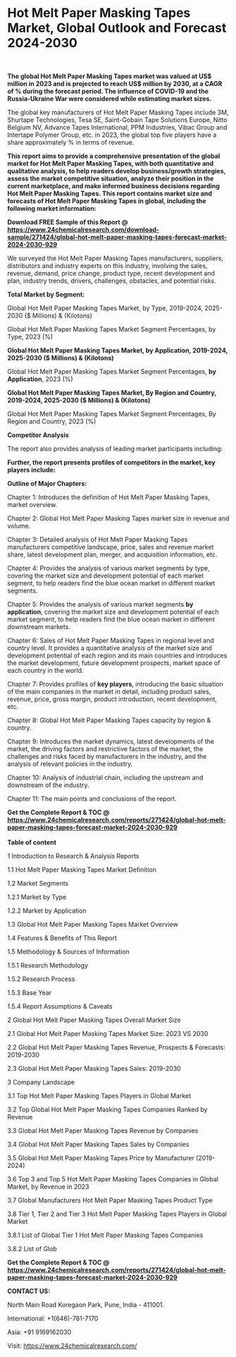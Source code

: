 <h1>Hot Melt Paper Masking Tapes Market, Global Outlook and Forecast 2024-2030</h1><br/><p><strong>The global Hot Melt Paper Masking Tapes market was valued at US$ million in 2023 and is projected to reach US$ million by 2030, at a <strong>CAGR</strong> of % during the forecast period. The influence of COVID-19 and the Russia-Ukraine War were considered while estimating market sizes.</strong></p><p>The global key manufacturers of Hot Melt Paper Masking Tapes include 3M, Shurtape Technologies, Tesa SE, Saint-Gobain Tape Solutions Europe, Nitto Belgium NV, Advance Tapes International, PPM Industries, Vibac Group and Intertape Polymer Group, etc. in 2023, the global top five players have a share approximately % in terms of revenue.</p><p><strong>This report aims to provide a comprehensive presentation of the global market for Hot Melt Paper Masking Tapes, with both quantitative and qualitative analysis, to help readers develop business/growth strategies, assess the market competitive situation, analyze their position in the current marketplace, and make informed business decisions regarding Hot Melt Paper Masking Tapes. This report contains market size and forecasts of Hot Melt Paper Masking Tapes in global, including the following market information:</strong></p><div><b>Download FREE Sample of this Report @ <a href="https://www.24chemicalresearch.com/download-sample/271424/global-hot-melt-paper-masking-tapes-forecast-market-2024-2030-929">https://www.24chemicalresearch.com/download-sample/271424/global-hot-melt-paper-masking-tapes-forecast-market-2024-2030-929</a></b></div><p>We surveyed the Hot Melt Paper Masking Tapes manufacturers, suppliers, distributors and industry experts on this industry, involving the sales, revenue, demand, price change, product type, recent development and plan, industry trends, drivers, challenges, obstacles, and potential risks.</p><p><strong>Total Market by Segment:</strong></p><p>Global Hot Melt Paper Masking Tapes Market, by Type, 2019-2024, 2025-2030 ($ Millions) & (Kilotons)</p><p>Global Hot Melt Paper Masking Tapes Market Segment Percentages, by Type, 2023 (%)</p><p><strong>Global Hot Melt Paper Masking Tapes Market, <strong>by Application</strong>, 2019-2024, 2025-2030 ($ Millions) & (Kilotons)</strong></p><p>Global Hot Melt Paper Masking Tapes Market Segment Percentages, <strong>by Application</strong>, 2023 (%)</p><p><strong>Global Hot Melt Paper Masking Tapes Market, By Region and Country, 2019-2024, 2025-2030 ($ Millions) & (Kilotons)</strong></p><p>Global Hot Melt Paper Masking Tapes Market Segment Percentages, By Region and Country, 2023 (%)</p><p><strong>Competitor Analysis</strong></p><p>The report also provides analysis of leading market participants including:</p><p><strong>Further, the report presents profiles of competitors in the market, <strong>key players</strong> include:</strong></p><p><strong>Outline of Major Chapters:</strong></p><p>Chapter 1: Introduces the definition of Hot Melt Paper Masking Tapes, market overview.</p><p>Chapter 2: Global Hot Melt Paper Masking Tapes market size in revenue and volume.</p><p>Chapter 3: Detailed analysis of Hot Melt Paper Masking Tapes manufacturers competitive landscape, price, sales and revenue market share, latest development plan, merger, and acquisition information, etc.</p><p>Chapter 4: Provides the analysis of various market segments by type, covering the market size and development potential of each market segment, to help readers find the blue ocean market in different market segments.</p><p>Chapter 5: Provides the analysis of various market segments <strong>by application</strong>, covering the market size and development potential of each market segment, to help readers find the blue ocean market in different downstream markets.</p><p>Chapter 6: Sales of Hot Melt Paper Masking Tapes in regional level and country level. It provides a quantitative analysis of the market size and development potential of each region and its main countries and introduces the market development, future development prospects, market space of each country in the world.</p><p>Chapter 7: Provides profiles of <strong>key players</strong>, introducing the basic situation of the main companies in the market in detail, including product sales, revenue, price, gross margin, product introduction, recent development, etc.</p><p>Chapter 8: Global Hot Melt Paper Masking Tapes capacity by region & country.</p><p>Chapter 9: Introduces the market dynamics, latest developments of the market, the driving factors and restrictive factors of the market, the challenges and risks faced by manufacturers in the industry, and the analysis of relevant policies in the industry.</p><p>Chapter 10: Analysis of industrial chain, including the upstream and downstream of the industry.</p><p>Chapter 11: The main points and conclusions of the report.</p><div><b>Get the Complete Report & TOC @ <a href="https://www.24chemicalresearch.com/reports/271424/global-hot-melt-paper-masking-tapes-forecast-market-2024-2030-929">https://www.24chemicalresearch.com/reports/271424/global-hot-melt-paper-masking-tapes-forecast-market-2024-2030-929</a></b></div><br><b>Table of content</b><p>1 Introduction to Research & Analysis Reports<br />
 
  1.1 Hot Melt Paper Masking Tapes Market Definition<br />
 
  1.2 Market Segments<br />
 
  1.2.1 Market by Type<br />
 
  1.2.2 Market by Application<br />
 
  1.3 Global Hot Melt Paper Masking Tapes Market Overview<br />
 
  1.4 Features & Benefits of This Report<br />
 
  1.5 Methodology & Sources of Information<br />
 
  1.5.1 Research Methodology<br />
 
  1.5.2 Research Process<br />
 
  1.5.3 Base Year<br />
 
  1.5.4 Report Assumptions & Caveats<br />
 
 2 Global Hot Melt Paper Masking Tapes Overall Market Size<br />
 
  2.1 Global Hot Melt Paper Masking Tapes Market Size: 2023 VS 2030<br />
 
  2.2 Global Hot Melt Paper Masking Tapes Revenue, Prospects & Forecasts: 2019-2030<br />
 
  2.3 Global Hot Melt Paper Masking Tapes Sales: 2019-2030<br />
 
 3 Company Landscape<br />
 
  3.1 Top Hot Melt Paper Masking Tapes Players in Global Market<br />
 
  3.2 Top Global Hot Melt Paper Masking Tapes Companies Ranked by Revenue<br />
 
  3.3 Global Hot Melt Paper Masking Tapes Revenue by Companies<br />
 
  3.4 Global Hot Melt Paper Masking Tapes Sales by Companies<br />
 
  3.5 Global Hot Melt Paper Masking Tapes Price by Manufacturer (2019-2024)<br />
 
  3.6 Top 3 and Top 5 Hot Melt Paper Masking Tapes Companies in Global Market, by Revenue in 2023<br />
 
  3.7 Global Manufacturers Hot Melt Paper Masking Tapes Product Type<br />
 
  3.8 Tier 1, Tier 2 and Tier 3 Hot Melt Paper Masking Tapes Players in Global Market<br />
 
  3.8.1 List of Global Tier 1 Hot Melt Paper Masking Tapes Companies<br />
 
  3.8.2 List of Glob<br><div><b>Get the Complete Report & TOC @ <a href="https://www.24chemicalresearch.com/reports/271424/global-hot-melt-paper-masking-tapes-forecast-market-2024-2030-929">https://www.24chemicalresearch.com/reports/271424/global-hot-melt-paper-masking-tapes-forecast-market-2024-2030-929</a></b></div></p>
 
 <b>CONTACT US:</b><br>
 
 North Main Road Koregaon Park, Pune, India - 411001.<br/>
 
 International: +1(646)-781-7170<br/>
 
 Asia: +91 9169162030<br/>
 
 Visit: <a href="https://www.24chemicalresearch.com/">https://www.24chemicalresearch.com/</a>
 
 <br>